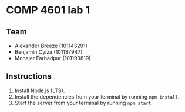 # COMP 4601 lab 1

## Team

- Alexander Breeze (101143291)
- Benjamin Cyiza (101137947)
- Mohajer Farhadpur (101193819)

## Instructions

1. Install Node.js (LTS).
2. Install the dependencies from your terminal by running `npm install`.
3. Start the server from your terminal by running `npm start`.
